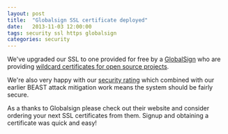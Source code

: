 ```yaml
---
layout: post
title:  "Globalsign SSL certificate deployed"
date:   2013-11-03 12:00:00
tags: security ssl https globalsign
categories: security
---
```


We've upgraded our SSL to one provided for free by a [GlobalSign](https://www.globalsign.co.uk/)  who are providing [wildcard certificates for open source projects](https://www.globalsign.com/ssl/ssl-open-source/).

We're also very happy with our [security rating](https://www.ssllabs.com/ssltest/analyze.html?d=pinitto.me) which combined with our earlier BEAST attack mitigation work means the system should be fairly secure.

As a thanks to Globalsign please check out their website and consider ordering your next SSL certificates from them. Signup and obtaining a certificate was quick and easy!
